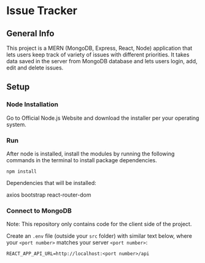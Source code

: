 # Issue Tracker

## General Info
This project is a MERN (MongoDB, Express, React, Node) application that lets users keep track of variety of issues with different priorities. It takes data saved in the server from MongoDB database and lets users login, add, edit and delete issues.

## Setup

### Node Installation
Go to Official Node.js Website and download the installer per your operating system.

### Run 
After node is installed, install the modules by running the following commands in the terminal to install package dependencies.
```
npm install
```

Dependencies that will be installed:

axios
bootstrap
react-router-dom

### Connect to MongoDB
Note: This repository only contains code for the client side of the project.

Create an `.env` file (outside your `src` folder) with similar text below, where your `<port number>` matches your server `<port number>`:
```
REACT_APP_API_URL=http://localhost:<port number>/api
```